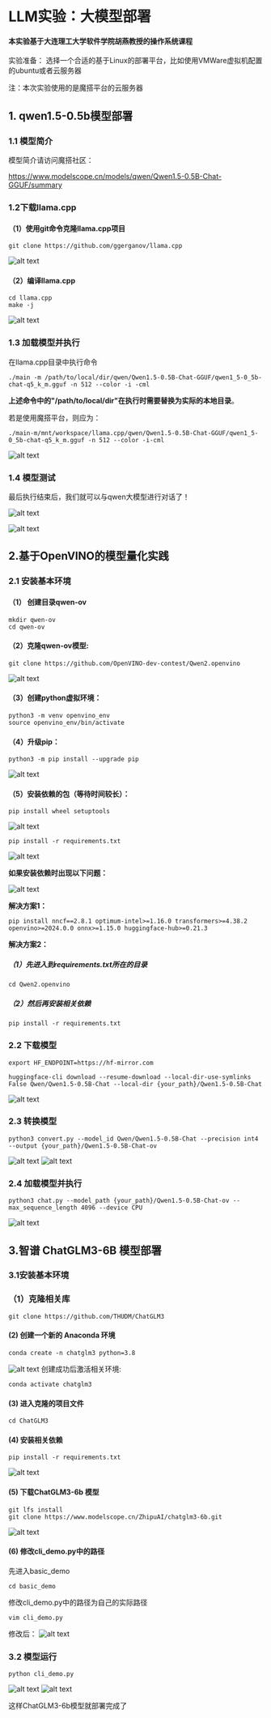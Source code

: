 
# LLM实验：大模型部署

#### **本实验基于大连理工大学软件学院胡燕教授的操作系统课程**

实验准备：
选择一个合适的基于Linux的部署平台，比如使用VMWare虚拟机配置的ubuntu或者云服务器

注：本次实验使用的是魔搭平台的云服务器

## 1. qwen1.5-0.5b模型部署

### 1.1 模型简介

模型简介请访问魔搭社区：

https://www.modelscope.cn/models/qwen/Qwen1.5-0.5B-Chat-GGUF/summary

### 1.2下载llama.cpp

#### （1）使用git命令克隆llama.cpp项目

    git clone https://github.com/ggerganov/llama.cpp
![alt text](image.png)

#### （2）编译llama.cpp

    cd llama.cpp
    make -j
![alt text](image-1.png)

### 1.3 加载模型并执行

在llama.cpp目录中执行命令

    ./main -m /path/to/local/dir/qwen/Qwen1.5-0.5B-Chat-GGUF/qwen1_5-0_5b-chat-q5_k_m.gguf -n 512 --color -i -cml
**上述命令中的"/path/to/local/dir"在执⾏时需要替换为实际的本地⽬录**。


若是使用魔搭平台，则应为：

    ./main-m/mnt/workspace/llama.cpp/qwen/Qwen1.5-0.5B-Chat-GGUF/qwen1_5-0_5b-chat-q5_k_m.gguf -n 512 --color -i-cml

![alt text](image-2.png)

### 1.4 模型测试

最后执行结束后，我们就可以与qwen大模型进行对话了！

![alt text](image-3.png)

![alt text](image-4.png)

## 2.基于OpenVINO的模型量化实践

### 2.1 安装基本环境

#### （1） 创建目录qwen-ov

    mkdir qwen-ov
    cd qwen-ov

#### （2）克隆qwen-ov模型:

    git clone https://github.com/OpenVINO-dev-contest/Qwen2.openvino
![alt text](image-6.png)

#### （3）创建python虚拟环境：

    python3 -m venv openvino_env
    source openvino_env/bin/activate

#### （4）升级pip：

    python3 -m pip install --upgrade pip
![alt text](image-7.png)

#### （5）安装依赖的包（等待时间较长）：

    pip install wheel setuptools
![alt text](image-8.png)

    pip install -r requirements.txt
![alt text](image-9.png)

**如果安装依赖时出现以下问题：**

![alt text](image-5.png)

**解决方案1：**

    pip install nncf==2.8.1 optimum-intel>=1.16.0 transformers>=4.38.2 openvino>=2024.0.0 onnx>=1.15.0 huggingface-hub>=0.21.3

**解决方案2：**

##### （1）先进入到requirements.txt所在的目录

    cd Qwen2.openvino

##### （2）然后再安装相关依赖

    pip install -r requirements.txt

### 2.2 下载模型

    export HF_ENDPOINT=https://hf-mirror.com

    huggingface-cli download --resume-download --local-dir-use-symlinks False Qwen/Qwen1.5-0.5B-Chat --local-dir {your_path}/Qwen1.5-0.5B-Chat

![alt text](image-16.png)

### 2.3 转换模型

    python3 convert.py --model_id Qwen/Qwen1.5-0.5B-Chat --precision int4 --output {your_path}/Qwen1.5-0.5B-Chat-ov

![alt text](image-17.png)
![alt text](image-14.png)

### 2.4 加载模型并执行

    python3 chat.py --model_path {your_path}/Qwen1.5-0.5B-Chat-ov --max_sequence_length 4096 --device CPU


![alt text](image-18.png)

## 3.智谱 ChatGLM3-6B 模型部署

### 3.1安装基本环境

### （1）克隆相关库

    git clone https://github.com/THUDM/ChatGLM3

#### (2) 创建一个新的 Anaconda 环境

    conda create -n chatglm3 python=3.8 
![alt text](image-19.png)
创建成功后激活相关环境:

    conda activate chatglm3

#### (3) 进入克隆的项目文件

    cd ChatGLM3

#### (4) 安装相关依赖

    pip install -r requirements.txt

![alt text](image-20.png)

#### (5) 下载ChatGLM3-6b 模型

    git lfs install
    git clone https://www.modelscope.cn/ZhipuAI/chatglm3-6b.git

![alt text](image-21.png)

#### (6) 修改cli_demo.py中的路径

先进入basic_demo

    cd basic_demo

修改cli_demo.py中的路径为自己的实际路径

    vim cli_demo.py

修改后：
![alt text](image-24.png)

### 3.2 模型运行

    python cli_demo.py

![alt text](image-25.png)
![alt text](image-26.png)

这样ChatGLM3-6b模型就部署完成了